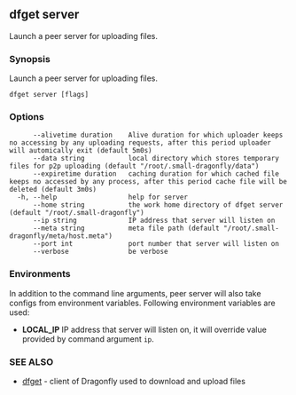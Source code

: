 ## dfget server

Launch a peer server for uploading files.

### Synopsis

Launch a peer server for uploading files.

```
dfget server [flags]
```

### Options

```
      --alivetime duration    Alive duration for which uploader keeps no accessing by any uploading requests, after this period uploader will automically exit (default 5m0s)
      --data string           local directory which stores temporary files for p2p uploading (default "/root/.small-dragonfly/data")
      --expiretime duration   caching duration for which cached file keeps no accessed by any process, after this period cache file will be deleted (default 3m0s)
  -h, --help                  help for server
      --home string           the work home directory of dfget server (default "/root/.small-dragonfly")
      --ip string             IP address that server will listen on
      --meta string           meta file path (default "/root/.small-dragonfly/meta/host.meta")
      --port int              port number that server will listen on
      --verbose               be verbose
```

### Environments

In addition to the command line arguments, peer server will also take configs from environment variables. Following environment variables are used:

* **LOCAL_IP** IP address that server will listen on, it will override value provided by command argument `ip`.

### SEE ALSO

* [dfget](dfget.md)	 - client of Dragonfly used to download and upload files


